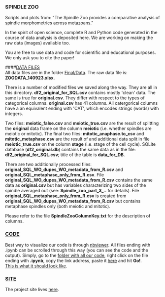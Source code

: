 ### SPINDLE ZOO
Scripts and plots from: "The Spindle Zoo provides a comparative analysis of spindle morphometrics across metazoans."   
     
In the spirit of open science, complete R and Python code generated in the course of data analysis is deposited here. We are working on making the raw data (images) available too.     

You are free to use data and code for scientific and educational purposes. We only ask you to cite the paper!    
   
####[DATA FILES](https://github.com/emmaggie/SPINDLE_ZOO/tree/master/Final/Data)        
All data files are in the folder [Final/Data](https://github.com/emmaggie/SPINDLE_ZOO/tree/master/Final/Data).
The raw data file is: **ZOODATA_140923.xlsx**.    
         
There is a number of modified files we saved along the way. They are all in this directory. **df2_original_for_SQL.csv** contains mostly 'clean' data. The same is true for **original.csv**. They differ with respect to the types of categorical columns. **original.csv** has 41 columns. All catergorical columns have a an equivalent ending with 'CAT', which encodes strings (words) with integers.   

Two files: **meiotic_false.csv** and  **meiotic_true.csv** are the result of splitting the **original** data frame on the column **meiotic** (i.e. whether spindles are meiotic or mitotic). The final two files: **mitotic_anaphase.to_csv** and **mitotic_metaphase.csv** are the result of and additional data split in file **meiotic_true.csv** on the column **stage** (i.e. stage of the cell cycle). SQLite database (**df2_original.db**) contains the same data as in the file: **df2_original_for_SQL.csv**; title of the table is **data_for_DB**.   

There are two additionally processed files: **original_SQL_WO_dupes_WO_metadata_from_R.csv** and  **original_SQL_metaphase_only_from_R.csv**. File **original_SQL_WO_dupes_WO_metadata_from_R.csv** contains the same data as **original.csv** but has variables characterizing two sides of the spindle averaged out (see: **Spindle_zoo_part_3_..** for details). File **original_SQL_metaphase_only_from_R.csv** is created from **original_SQL_WO_dupes_WO_metadata_from_R.csv** but contains metaphase spindles only (both meiotic and mitotic).   
     
Please refer to the file **SpindleZooColumnKey.txt** for the description of columns. 

### [CODE](https://github.com/emmaggie/SPINDLE_ZOO/tree/master/Final/Code)     
Best way to visualize our code is through [nbviewer](http://nbviewer.ipython.org). All files ending with .ipynb can be scrolled through this way (you can see the code and the output). Simply, go to the [folder with all our code](https://github.com/emmaggie/SPINDLE_ZOO/tree/master/Final/Code), right click on the file ending with **.ipynb**, copy the link address, paste it [here](http://nbviewer.ipython.org) and hit **Go!**.     
[This is what it should look like](http://nbviewer.ipython.org/github/emmaggie/SPINDLE_ZOO/blob/master/Final/Code/Spindle_zoo_part_3c_additional_cleanup_piecewise_regression_Fig2_and_S2.ipynb).  
        
### [SITE](http://emmaggie.github.io/SPINDLE_ZOO)     
The project site lives [here](http://emmaggie.github.io/SPINDLE_ZOO).   



